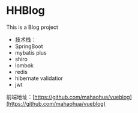 # HHBlog
This is a Blog project
- 技术栈：
- SpringBoot
- mybatis plus
- shiro
- lombok
- redis
- hibernate validatior
- jwt

前端地址：[https://github.com/mahaohua/vueblog](https://github.com/mahaohua/vueblog)
